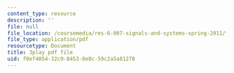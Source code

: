 ```yaml
---
content_type: resource
description: ''
file: null
file_location: /coursemedia/res-6-007-signals-and-systems-spring-2011/f0ef405432c984538e8c59c2a5a81278_nuzA75DpSuw.pdf
file_type: application/pdf
resourcetype: Document
title: 3play pdf file
uid: f0ef4054-32c9-8453-8e8c-59c2a5a81278
---
```

